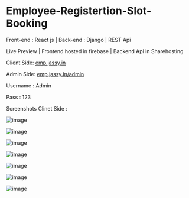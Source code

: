 # Employee-Registertion-Slot-Booking
Front-end : React js | Back-end : Django | REST Api



Live Preview |  Frontend hosted in firebase | Backend Api in Sharehosting 


Client Side: [emp.jassy.in](https://emp.jassy.in/)


Admin Side:  [emp.jassy.in/admin](https://emp.jassy.in/admin)


 Username : Admin
 
 Pass : 123
 
 Screenshots Clinet Side :
 
 ![image](https://user-images.githubusercontent.com/56159302/197694546-17c6046d-89eb-4a7c-a349-5a88626d9331.png)
 
 ![image](https://user-images.githubusercontent.com/56159302/197694485-5565633b-35cf-47c6-b868-58e4171b2dff.png)
 
 ![image](https://user-images.githubusercontent.com/56159302/197694844-5d98e70a-27cd-4384-b2e8-5f7dc0acdcf5.png)
 
 ![image](https://user-images.githubusercontent.com/56159302/197694616-f77c3f2b-3744-4807-8953-490fcb21eda1.png)
 
 ![image](https://user-images.githubusercontent.com/56159302/197694723-eec47df8-4538-4464-a48a-bb64b9e06071.png)
 
 ![image](https://user-images.githubusercontent.com/56159302/197694791-1a6d2500-6376-47d4-8751-bddcfa077158.png)

![image](https://user-images.githubusercontent.com/56159302/197694808-497b0985-717d-42c5-bde8-d03dbaafe166.png)


 
 


 
 


